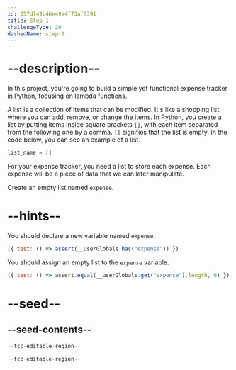 ```yaml
---
id: 657df49b46e49a4f73aff391
title: Step 1
challengeType: 20
dashedName: step-1
---
```


# --description--

In this project, you're going to build a simple yet functional expense tracker in Python, focusing on lambda functions.

A list is a collection of items that can be modified. It's like a shopping list where you can add, remove, or change the items. In Python, you create a list by putting items inside square brackets `[]`, with each item separated from the following one by a comma. `[]` signifies that the list is empty. In the code below, you can see an example of a list.

```py
list_name = []
```

For your expense tracker, you need a list to store each expense. Each expense will be a piece of data that we can later manipulate.

Create an empty list named `expense`. 

# --hints--

You should declare a new variable named `expense`.

```js
({ test: () => assert(__userGlobals.has("expense")) })
```

You should assign an empty list to the `expense` variable.

```js
({ test: () => assert.equal(__userGlobals.get("expense").length, 0) })
```

# --seed--

## --seed-contents--

```py
--fcc-editable-region--

--fcc-editable-region--
```
